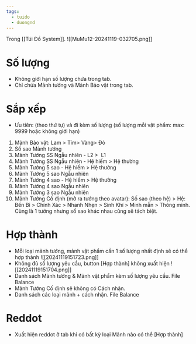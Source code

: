 ```yaml
---
tags:
  - tuido
  - duongnd
---
```

Trong [[Túi Đồ System]].
![[MuMu12-20241119-032705.png]]
# Số lượng
- Không giới hạn số lượng chứa trong tab.
- Chỉ chứa Mảnh tướng và Mảnh Bảo vật trong tab.
# Sắp xếp
- Ưu tiên: (theo thứ tự) và đi kèm số lượng (số lượng mỗi vật phẩm: max: 9999 hoặc không giới hạn)
1. Mảnh Bảo vật: Lam > Tím> Vàng> Đỏ
2. Số sao Mảnh tướng
3. Mảnh Tướng SS Ngẫu nhiên - L2 >  L1
4. Mảnh Tướng SS Ngẫu nhiên - Hệ hiếm > Hệ thường
5. Mảnh Tướng 5 sao - Hệ hiếm > Hệ thường
6. Mảnh Tướng 5 sao Ngẫu nhiên
7. Mảnh Tướng 4 sao - Hệ hiếm > Hệ thường
8. Mảnh Tướng 4 sao Ngẫu nhiên
9. Mảnh Tướng 3 sao Ngẫu nhiên
10. Mảnh Tướng Cố định (mở ra tướng theo avatar): Số sao (theo hệ) > Hệ: Bền Bỉ > Chính Xác > Nhanh Nhẹn > Sinh Khí > Minh mẫn > Thông minh. Cùng là 1 tướng nhưng số sao khác nhau cũng sẽ tách biệt.
# Hợp thành
- Mỗi loại mảnh tướng, mảnh vật phẩm cần 1 số lượng nhất định sẽ có thể hợp thành
![[20241119151723.png]]
- Không đủ số lượng yêu cầu, button [Hợp thành] không xuất hiện
![[20241119151704.png]]
- Danh sách Mảnh tướng & Mảnh vật phẩm kèm số lượng yêu cầu. File Balance
- Mảnh Tướng Cố định sẽ không có Cách nhận.
- Danh sách các loại mảnh + cách nhận. File Balance
# Reddot
- Xuất hiện reddot ở tab khi có bất kỳ loại Mảnh nào có thể [Hợp thành]